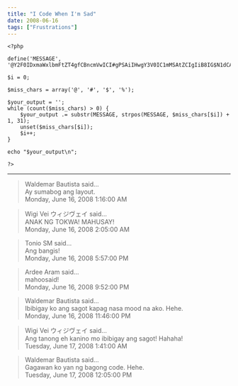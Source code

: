 ```yaml
---
title: "I Code When I'm Sad"
date: 2008-06-16
tags: ["Frustrations"]
---
```


```
<?php

define('MESSAGE', '@Y2F0IDxmaWxlbmFtZT4gfCBncmVwICI#gPSAiIHwgY3V0IC1mMSAtZCIgIiB8IG$N1dCAtZjEgLWQiXyIgfCBjdXQgLWYxI%C1kInIiIHwgY3V0IC1mMiAtZCIkIg==');

$i = 0;

$miss_chars = array('@', '#', '$', '%');

$your_output = '';
while (count($miss_chars) > 0) {
    $your_output .= substr(MESSAGE, strpos(MESSAGE, $miss_chars[$i]) + 1, 31);
    unset($miss_chars[$i]);
    $i++;
}

echo "$your_output\n";

?>
```

---

> Waldemar Bautista said...  
> Ay sumabog ang layout.  
> Monday, June 16, 2008 1:16:00 AM 

> Wigi Vei ウィジヴェイ said...  
> ANAK NG TOKWA! MAHUSAY!  
> Monday, June 16, 2008 2:05:00 AM 

> Tonio SM said...  
> Ang bangis!  
> Monday, June 16, 2008 5:57:00 PM 

> Ardee Aram said...  
> mahoosaid!  
> Monday, June 16, 2008 9:52:00 PM 

> Waldemar Bautista said...  
> Ibibigay ko ang sagot kapag nasa mood na ako. Hehe.  
> Monday, June 16, 2008 11:46:00 PM 

> Wigi Vei ウィジヴェイ said...  
> Ang tanong eh kanino mo ibibigay ang sagot! Hahaha!  
> Tuesday, June 17, 2008 1:41:00 AM 

> Waldemar Bautista said...  
> Gagawan ko yan ng bagong code. Hehe.  
> Tuesday, June 17, 2008 12:05:00 PM 